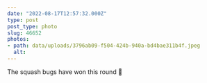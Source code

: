 ```yaml
---
date: "2022-08-17T12:57:32.000Z"
type: post 
post_type: photo
slug: 46652
photos: 
- path: data/uploads/3796ab09-f504-424b-940a-bd4bae311b4f.jpeg
  alt: 
---
```

The squash bugs have won this round 🌱
